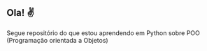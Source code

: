 ## Ola! ✌️

Segue repositório do que estou aprendendo em Python sobre POO (Programação orientada a Objetos)

